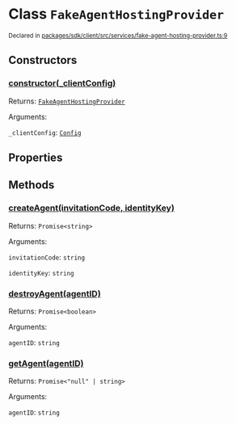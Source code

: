 # Class `FakeAgentHostingProvider`
<sub>Declared in [packages/sdk/client/src/services/fake-agent-hosting-provider.ts:9](https://github.com/dxos/dxos/blob/bfdd5a17b/packages/sdk/client/src/services/fake-agent-hosting-provider.ts#L9)</sub>




## Constructors
### [constructor(_clientConfig)](https://github.com/dxos/dxos/blob/bfdd5a17b/packages/sdk/client/src/services/fake-agent-hosting-provider.ts#L11)




Returns: <code>[FakeAgentHostingProvider](/api/@dxos/client/classes/FakeAgentHostingProvider)</code>

Arguments: 

`_clientConfig`: <code>[Config](/api/@dxos/react-client/classes/Config)</code>



## Properties


## Methods
### [createAgent(invitationCode, identityKey)](https://github.com/dxos/dxos/blob/bfdd5a17b/packages/sdk/client/src/services/fake-agent-hosting-provider.ts#L13)




Returns: <code>Promise&lt;string&gt;</code>

Arguments: 

`invitationCode`: <code>string</code>

`identityKey`: <code>string</code>


### [destroyAgent(agentID)](https://github.com/dxos/dxos/blob/bfdd5a17b/packages/sdk/client/src/services/fake-agent-hosting-provider.ts#L23)




Returns: <code>Promise&lt;boolean&gt;</code>

Arguments: 

`agentID`: <code>string</code>


### [getAgent(agentID)](https://github.com/dxos/dxos/blob/bfdd5a17b/packages/sdk/client/src/services/fake-agent-hosting-provider.ts#L19)




Returns: <code>Promise&lt;"null" | string&gt;</code>

Arguments: 

`agentID`: <code>string</code>


